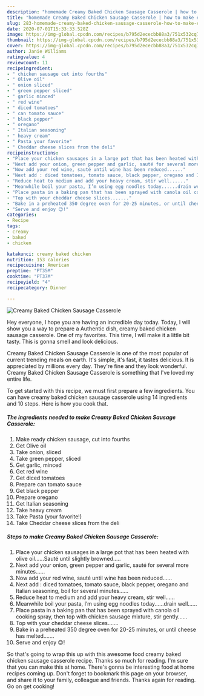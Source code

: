 ```yaml
---
description: "homemade Creamy Baked Chicken Sausage Casserole | how to make easy Creamy Baked Chicken Sausage Casserole"
title: "homemade Creamy Baked Chicken Sausage Casserole | how to make easy Creamy Baked Chicken Sausage Casserole"
slug: 283-homemade-creamy-baked-chicken-sausage-casserole-how-to-make-easy-creamy-baked-chicken-sausage-casserole
date: 2020-07-01T15:33:33.528Z
image: https://img-global.cpcdn.com/recipes/b795d2ececbb88a3/751x532cq70/creamy-baked-chicken-sausage-casserole-recipe-main-photo.jpg
thumbnail: https://img-global.cpcdn.com/recipes/b795d2ececbb88a3/751x532cq70/creamy-baked-chicken-sausage-casserole-recipe-main-photo.jpg
cover: https://img-global.cpcdn.com/recipes/b795d2ececbb88a3/751x532cq70/creamy-baked-chicken-sausage-casserole-recipe-main-photo.jpg
author: Janie Williams
ratingvalue: 4
reviewcount: 11
recipeingredient:
- " chicken sausage cut into fourths"
- " Olive oil"
- " onion sliced"
- " green pepper sliced"
- " garlic minced"
- " red wine"
- " diced tomatoes"
- " can tomato sauce"
- " black pepper"
- " oregano"
- " Italian seasoning"
- " heavy cream"
- " Pasta your favorite"
- " Cheddar cheese slices from the deli"
recipeinstructions:
- "Place your chicken sausages in a large pot that has been heated with olive oil......Sauté until slightly browned....."
- "Next add your onion, green pepper and garlic, sauté for several more minutes......"
- "Now add your red wine, sauté until wine has been reduced......"
- "Next add : diced tomatoes, tomato sauce, black pepper, oregano and Italian seasoning, boil for several minutes......"
- "Reduce heat to medium and add your heavy cream, stir well......"
- "Meanwhile boil your pasta, I’m using egg noodles today......drain well......"
- "Place pasta in a baking pan that has been sprayed with canola oil cooking spray, then top with chicken sausage mixture, stir gently......"
- "Top with your cheddar cheese slices......."
- "Bake in a preheated 350 degree oven for 20-25 minutes, or until cheese has melted......."
- "Serve and enjoy 😉!"
categories:
- Recipe
tags:
- creamy
- baked
- chicken

katakunci: creamy baked chicken 
nutrition: 153 calories
recipecuisine: American
preptime: "PT35M"
cooktime: "PT37M"
recipeyield: "4"
recipecategory: Dinner

---
```



![Creamy Baked Chicken Sausage Casserole](https://img-global.cpcdn.com/recipes/b795d2ececbb88a3/751x532cq70/creamy-baked-chicken-sausage-casserole-recipe-main-photo.jpg)

Hey everyone, I hope you are having an incredible day today. Today, I will show you a way to prepare a Authentic dish, creamy baked chicken sausage casserole. One of my favorites. This time, I will make it a little bit tasty. This is gonna smell and look delicious.

Creamy Baked Chicken Sausage Casserole is one of the most popular of current trending meals on earth. It's simple, it's fast, it tastes delicious. It is appreciated by millions every day. They're fine and they look wonderful. Creamy Baked Chicken Sausage Casserole is something that I've loved my entire life.




To get started with this recipe, we must first prepare a few ingredients. You can have creamy baked chicken sausage casserole using 14 ingredients and 10 steps. Here is how you cook that.

<!--inarticleads1-->

##### The ingredients needed to make Creamy Baked Chicken Sausage Casserole:

1. Make ready  chicken sausage, cut into fourths
1. Get  Olive oil
1. Take  onion, sliced
1. Take  green pepper, sliced
1. Get  garlic, minced
1. Get  red wine
1. Get  diced tomatoes
1. Prepare  can tomato sauce
1. Get  black pepper
1. Prepare  oregano
1. Get  Italian seasoning
1. Take  heavy cream
1. Take  Pasta (your favorite!)
1. Take  Cheddar cheese slices from the deli




<!--inarticleads2-->

##### Steps to make Creamy Baked Chicken Sausage Casserole:

1. Place your chicken sausages in a large pot that has been heated with olive oil......Sauté until slightly browned.....
1. Next add your onion, green pepper and garlic, sauté for several more minutes......
1. Now add your red wine, sauté until wine has been reduced......
1. Next add : diced tomatoes, tomato sauce, black pepper, oregano and Italian seasoning, boil for several minutes......
1. Reduce heat to medium and add your heavy cream, stir well......
1. Meanwhile boil your pasta, I’m using egg noodles today......drain well......
1. Place pasta in a baking pan that has been sprayed with canola oil cooking spray, then top with chicken sausage mixture, stir gently......
1. Top with your cheddar cheese slices.......
1. Bake in a preheated 350 degree oven for 20-25 minutes, or until cheese has melted.......
1. Serve and enjoy 😉!




So that's going to wrap this up with this awesome food creamy baked chicken sausage casserole recipe. Thanks so much for reading. I'm sure that you can make this at home. There's gonna be interesting food at home recipes coming up. Don't forget to bookmark this page on your browser, and share it to your family, colleague and friends. Thanks again for reading. Go on get cooking!
